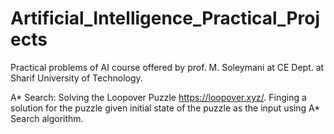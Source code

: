 # Artificial_Intelligence_Practical_Projects
Practical problems of AI course offered by prof. M. Soleymani at CE Dept. at Sharif University of Technology.

A* Search: Solving the Loopover Puzzle https://loopover.xyz/. Finging a solution for the puzzle given initial state of the puzzle as the input using A* Search algorithm.
